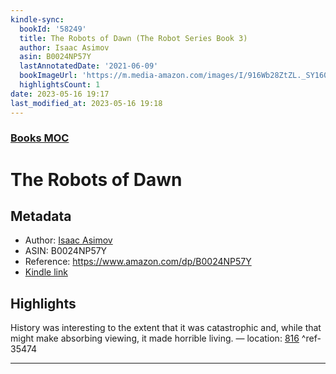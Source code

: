 ```yaml
---
kindle-sync:
  bookId: '58249'
  title: The Robots of Dawn (The Robot Series Book 3)
  author: Isaac Asimov
  asin: B0024NP57Y
  lastAnnotatedDate: '2021-06-09'
  bookImageUrl: 'https://m.media-amazon.com/images/I/916Wb28ZtZL._SY160.jpg'
  highlightsCount: 1
date: 2023-05-16 19:17
last_modified_at: 2023-05-16 19:18
---  
```

### [Books MOC](Books%20MOC.md)
# The Robots of Dawn
## Metadata
* Author: [Isaac Asimov](https://www.amazon.comundefined)
* ASIN: B0024NP57Y
* Reference: https://www.amazon.com/dp/B0024NP57Y
* [Kindle link](kindle://book?action=open&asin=B0024NP57Y)

## Highlights
History was interesting to the extent that it was catastrophic and, while that might make absorbing viewing, it made horrible living. — location: [816](kindle://book?action=open&asin=B0024NP57Y&location=816) ^ref-35474

---
